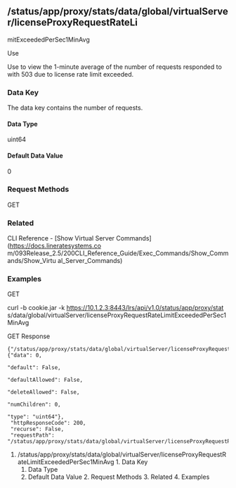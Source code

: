 ## /status/app/proxy/stats/data/global/virtualServer/licenseProxyRequestRateLi
mitExceededPerSec1MinAvg

Use

Use to view the 1-minute average of the number of requests responded to with
503 due to license rate limit exceeded.

### Data Key

The data key contains the number of requests.

#### Data Type

uint64

#### Default Data Value

0

### Request Methods

GET

### Related

CLI Reference - [Show Virtual Server Commands](https://docs.lineratesystems.co
m/093Release_2.5/200CLI_Reference_Guide/Exec_Commands/Show_Commands/Show_Virtu
al_Server_Commands)

### Examples

GET

curl -b cookie.jar -k https://10.1.2.3:8443/lrs/api/v1.0/status/app/proxy/stat
s/data/global/virtualServer/licenseProxyRequestRateLimitExceededPerSec1MinAvg

GET Response

    
    {"/status/app/proxy/stats/data/global/virtualServer/licenseProxyRequestRateLimitExceededPerSec1MinAvg": {"data": 0,
                                                                                                              "default": False,
                                                                                                              "defaultAllowed": False,
                                                                                                              "deleteAllowed": False,
                                                                                                              "numChildren": 0,
                                                                                                              "type": "uint64"},
     "httpResponseCode": 200,
     "recurse": False,
     "requestPath": "/status/app/proxy/stats/data/global/virtualServer/licenseProxyRequestRateLimitExceededPerSec1MinAvg"}
    

  1. /status/app/proxy/stats/data/global/virtualServer/licenseProxyRequestRateLimitExceededPerSec1MinAvg
    1. Data Key
      1. Data Type
      2. Default Data Value
    2. Request Methods
    3. Related
    4. Examples

